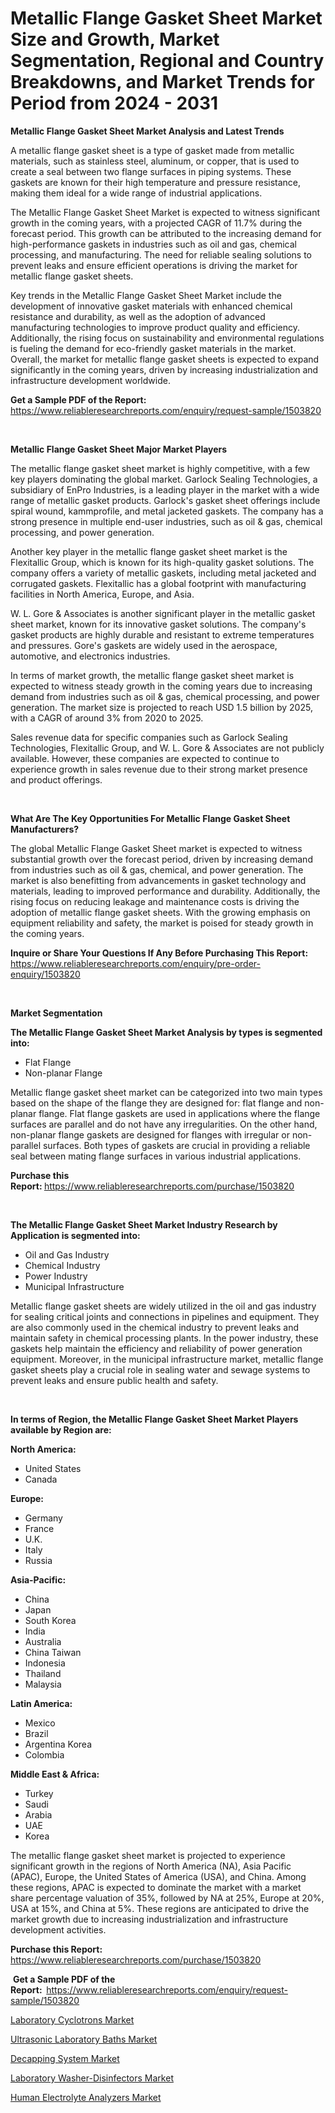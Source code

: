 <p><h1>Metallic Flange Gasket Sheet Market Size and Growth, Market Segmentation, Regional and Country Breakdowns, and Market Trends for Period from 2024 -  2031</h1></p><p><strong>Metallic Flange Gasket Sheet Market Analysis and Latest Trends</strong></p>
<p><p>A metallic flange gasket sheet is a type of gasket made from metallic materials, such as stainless steel, aluminum, or copper, that is used to create a seal between two flange surfaces in piping systems. These gaskets are known for their high temperature and pressure resistance, making them ideal for a wide range of industrial applications.</p><p>The Metallic Flange Gasket Sheet Market is expected to witness significant growth in the coming years, with a projected CAGR of 11.7% during the forecast period. This growth can be attributed to the increasing demand for high-performance gaskets in industries such as oil and gas, chemical processing, and manufacturing. The need for reliable sealing solutions to prevent leaks and ensure efficient operations is driving the market for metallic flange gasket sheets.</p><p>Key trends in the Metallic Flange Gasket Sheet Market include the development of innovative gasket materials with enhanced chemical resistance and durability, as well as the adoption of advanced manufacturing technologies to improve product quality and efficiency. Additionally, the rising focus on sustainability and environmental regulations is fueling the demand for eco-friendly gasket materials in the market. Overall, the market for metallic flange gasket sheets is expected to expand significantly in the coming years, driven by increasing industrialization and infrastructure development worldwide.</p></p>
<p><strong>Get a Sample PDF of the Report:&nbsp;</strong> <a href="https://www.reliableresearchreports.com/enquiry/request-sample/1503820">https://www.reliableresearchreports.com/enquiry/request-sample/1503820</a></p>
<p>&nbsp;</p>
<p><strong>Metallic Flange Gasket Sheet Major Market Players</strong></p>
<p><p>The metallic flange gasket sheet market is highly competitive, with a few key players dominating the global market. Garlock Sealing Technologies, a subsidiary of EnPro Industries, is a leading player in the market with a wide range of metallic gasket products. Garlock's gasket sheet offerings include spiral wound, kammprofile, and metal jacketed gaskets. The company has a strong presence in multiple end-user industries, such as oil & gas, chemical processing, and power generation.</p><p>Another key player in the metallic flange gasket sheet market is the Flexitallic Group, which is known for its high-quality gasket solutions. The company offers a variety of metallic gaskets, including metal jacketed and corrugated gaskets. Flexitallic has a global footprint with manufacturing facilities in North America, Europe, and Asia.</p><p>W. L. Gore & Associates is another significant player in the metallic gasket sheet market, known for its innovative gasket solutions. The company's gasket products are highly durable and resistant to extreme temperatures and pressures. Gore's gaskets are widely used in the aerospace, automotive, and electronics industries.</p><p>In terms of market growth, the metallic flange gasket sheet market is expected to witness steady growth in the coming years due to increasing demand from industries such as oil & gas, chemical processing, and power generation. The market size is projected to reach USD 1.5 billion by 2025, with a CAGR of around 3% from 2020 to 2025.</p><p>Sales revenue data for specific companies such as Garlock Sealing Technologies, Flexitallic Group, and W. L. Gore & Associates are not publicly available. However, these companies are expected to continue to experience growth in sales revenue due to their strong market presence and product offerings.</p></p>
<p>&nbsp;</p>
<p><strong>What Are The Key Opportunities For Metallic Flange Gasket Sheet Manufacturers?</strong></p>
<p><p>The global Metallic Flange Gasket Sheet market is expected to witness substantial growth over the forecast period, driven by increasing demand from industries such as oil & gas, chemical, and power generation. The market is also benefitting from advancements in gasket technology and materials, leading to improved performance and durability. Additionally, the rising focus on reducing leakage and maintenance costs is driving the adoption of metallic flange gasket sheets. With the growing emphasis on equipment reliability and safety, the market is poised for steady growth in the coming years.</p></p>
<p><strong>Inquire or Share Your Questions If Any Before Purchasing This Report:</strong> <a href="https://www.reliableresearchreports.com/enquiry/pre-order-enquiry/1503820">https://www.reliableresearchreports.com/enquiry/pre-order-enquiry/1503820</a></p>
<p>&nbsp;</p>
<p><strong>Market Segmentation</strong></p>
<p><strong>The Metallic Flange Gasket Sheet Market Analysis by types is segmented into:</strong></p>
<p><ul><li>Flat Flange</li><li>Non-planar Flange</li></ul></p>
<p><p>Metallic flange gasket sheet market can be categorized into two main types based on the shape of the flange they are designed for: flat flange and non-planar flange. Flat flange gaskets are used in applications where the flange surfaces are parallel and do not have any irregularities. On the other hand, non-planar flange gaskets are designed for flanges with irregular or non-parallel surfaces. Both types of gaskets are crucial in providing a reliable seal between mating flange surfaces in various industrial applications.</p></p>
<p><strong>Purchase this Report:&nbsp;</strong><a href="https://www.reliableresearchreports.com/purchase/1503820">https://www.reliableresearchreports.com/purchase/1503820</a></p>
<p>&nbsp;</p>
<p><strong>The Metallic Flange Gasket Sheet Market Industry Research by Application is segmented into:</strong></p>
<p><ul><li>Oil and Gas Industry</li><li>Chemical Industry</li><li>Power Industry</li><li>Municipal Infrastructure</li></ul></p>
<p><p>Metallic flange gasket sheets are widely utilized in the oil and gas industry for sealing critical joints and connections in pipelines and equipment. They are also commonly used in the chemical industry to prevent leaks and maintain safety in chemical processing plants. In the power industry, these gaskets help maintain the efficiency and reliability of power generation equipment. Moreover, in the municipal infrastructure market, metallic flange gasket sheets play a crucial role in sealing water and sewage systems to prevent leaks and ensure public health and safety.</p></p>
<p>&nbsp;</p>
<p><strong>In terms of Region, the Metallic Flange Gasket Sheet Market Players available by Region are:</strong></p>
<p>
    <p> <strong> North America: </strong>
        <ul>
            <li>United States</li>
            <li>Canada</li>
        </ul>
        </p> 
    <p> <strong> Europe: </strong>
        <ul>
            <li>Germany</li>
            <li>France</li>
            <li>U.K.</li>
            <li>Italy</li>
            <li>Russia</li>
        </ul>
        </p> 
    <p> <strong> Asia-Pacific: </strong>
        <ul>
            <li>China</li>
            <li>Japan</li>
            <li>South Korea</li>
            <li>India</li>
            <li>Australia</li>
            <li>China Taiwan</li>
            <li>Indonesia</li>
            <li>Thailand</li>
            <li>Malaysia</li>
        </ul>
        </p> 
    <p> <strong> Latin America: </strong>
        <ul>
            <li>Mexico</li>
            <li>Brazil</li>
            <li>Argentina Korea</li>
            <li>Colombia</li>
        </ul>
        </p> 
    <p> <strong> Middle East & Africa: </strong>
        <ul>
            <li>Turkey</li>
            <li>Saudi</li>
            <li>Arabia</li>
            <li>UAE</li>
            <li>Korea</li>
        </ul>
    </p>
    </p>
<p><p>The metallic flange gasket sheet market is projected to experience significant growth in the regions of North America (NA), Asia Pacific (APAC), Europe, the United States of America (USA), and China. Among these regions, APAC is expected to dominate the market with a market share percentage valuation of 35%, followed by NA at 25%, Europe at 20%, USA at 15%, and China at 5%. These regions are anticipated to drive the market growth due to increasing industrialization and infrastructure development activities.</p></p>
<p><strong>Purchase this Report: </strong><a href="https://www.reliableresearchreports.com/purchase/1503820">https://www.reliableresearchreports.com/purchase/1503820</a></p>
<p>&nbsp;<strong>Get a Sample PDF of the Report:&nbsp;&nbsp;</strong><a href="https://www.reliableresearchreports.com/enquiry/request-sample/1503820">https://www.reliableresearchreports.com/enquiry/request-sample/1503820</a></p>
<p><strong></strong></p>
<p><p><a href="https://medium.com/@samirmayert_36715/decoding-laboratory-cyclotrons-market-metrics-market-share-trends-and-growth-patterns-a136cc495a8a">Laboratory Cyclotrons Market</a></p><p><a href="https://medium.com/p/3122f5f04992/edit">Ultrasonic Laboratory Baths Market</a></p><p><a href="https://medium.com/@samirmayert_36715/decapping-system-market-the-key-to-successful-business-strategy-forecast-till-2031-14155d9494d4">Decapping System Market</a></p><p><a href="https://medium.com/@samirmayert_36715/laboratory-washer-disinfectors-market-size-and-market-trends-complete-industry-overview-2024-to-08fe66662ac4">Laboratory Washer-Disinfectors Market</a></p><p><a href="https://medium.com/@samirmayert_36715/human-electrolyte-analyzers-market-trends-and-market-analysis-forecasted-for-period-2024-2031-a0763d8c9f22">Human Electrolyte Analyzers Market</a></p></p>